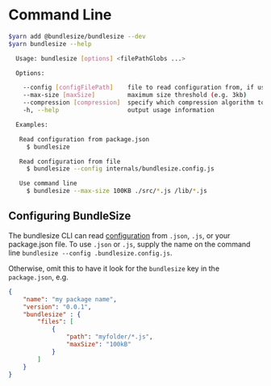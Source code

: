 # Command Line

```bash
$yarn add @bundlesize/bundlesize --dev
$yarn bundlesize --help

  Usage: bundlesize [options] <filePathGlobs ...>

  Options:

    --config [configFilePath]    file to read configuration from, if used all options are blown away
    --max-size [maxSize]         maximum size threshold (e.g. 3kb)
    --compression [compression]  specify which compression algorithm to use
    -h, --help                   output usage information

  Examples:

   Read configuration from package.json
     $ bundlesize

   Read configuration from file
     $ bundlesize --config internals/bundlesize.config.js

   Use command line
     $ bundlesize --max-size 100KB ./src/*.js /lib/*.js
```

## Configuring BundleSize
The bundlesize CLI can read [configuration](configuration/configuration.md) from `.json`, `.js`, or your package.json file.
To use `.json` or `.js`, supply the name on the command line `bundlesize --config .bundlesize.config.js`.

Otherwise, omit this to have it look for the `bundlesize` key in the `package.json`, e.g.

```json
{
	"name": "my package name",
	"version": "0.0.1",
	"bundlesize" : {
	    "files": [
	        {
	            "path": "myfolder/*.js",
	            "maxSize": "100kB"
	        }
        ]
	}
}
```
